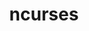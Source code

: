 ---
title: "ncurses"
layout: cache
categories: [package, develop]
meta: {"compilers": ["apple-clang@16.0.0", "cce@18.0.0", "gcc@10.5.0", "gcc@11.1.0", "gcc@11.4.0", "gcc@12.3.0", "gcc@12.4.0", "gcc@13.2.0", "gcc@13.3.0", "gcc@7.3.1", "gcc@7.5.0", "intel-oneapi-compilers@2024.1.0", "intel-oneapi-compilers@2025.1.0"], "num_specs": 79, "num_specs_by_stack": {"aws-pcluster-neoverse_v1": 4, "aws-pcluster-x86_64_v4": 20, "bootstrap-aarch64-darwin": 3, "bootstrap-x86_64-linux-gnu": 3, "build_systems": 3, "data-vis-sdk": 3, "developer-tools-aarch64-linux-gnu": 3, "developer-tools-darwin": 3, "developer-tools-x86_64_v3-linux-gnu": 3, "e4s": 3, "e4s-cray-rhel": 3, "e4s-neoverse-v2": 3, "e4s-oneapi": 5, "e4s-rocm-external": 3, "hep": 3, "ml-darwin-aarch64-mps": 3, "ml-linux-aarch64-cpu": 3, "ml-linux-aarch64-cuda": 3, "ml-linux-x86_64-cpu": 3, "ml-linux-x86_64-cuda": 3, "ml-linux-x86_64-rocm": 3, "radiuss": 3, "radiuss-aws": 3, "radiuss-aws-aarch64": 14, "root": 79, "tutorial": 6}, "oss": ["amzn2", "centos7", "rhel8", "sequoia", "ubuntu18.04", "ubuntu20.04", "ubuntu22.04", "ubuntu24.04"], "platforms": ["darwin", "linux"], "stacks": ["aws-pcluster-neoverse_v1", "aws-pcluster-x86_64_v4", "bootstrap-aarch64-darwin", "bootstrap-x86_64-linux-gnu", "build_systems", "data-vis-sdk", "developer-tools-aarch64-linux-gnu", "developer-tools-darwin", "developer-tools-x86_64_v3-linux-gnu", "e4s", "e4s-cray-rhel", "e4s-neoverse-v2", "e4s-oneapi", "e4s-rocm-external", "hep", "ml-darwin-aarch64-mps", "ml-linux-aarch64-cpu", "ml-linux-aarch64-cuda", "ml-linux-x86_64-cpu", "ml-linux-x86_64-cuda", "ml-linux-x86_64-rocm", "radiuss", "radiuss-aws", "radiuss-aws-aarch64", "root", "tutorial"], "targets": ["aarch64", "neoverse_v1", "neoverse_v2", "x86_64_v3", "x86_64_v4"], "versions": ["6.5"]}
spec_details: [{"compiler": "intel-oneapi-compilers@2024.1.0", "hash": "2uzwm6mcgar3vh3q3ah6k65mi4wykjwm", "os": "amzn2", "platform": "linux", "size": "-", "stacks": ["aws-pcluster-x86_64_v4", "root"], "target": "x86_64_v4", "variants": ["abi=none", "build_system=autotools", "patches:=7a351bc", "~symlinks", "+termlib"], "versions": ["6.5"]}, {"compiler": "gcc@12.3.0", "hash": "32ktizzxcnmng2lgyrvhol3xbl37pthc", "os": "ubuntu22.04", "platform": "linux", "size": "-", "stacks": ["root", "tutorial"], "target": "x86_64_v3", "variants": ["abi=none", "build_system=autotools", "patches:=7a351bc", "~symlinks", "+termlib"], "versions": ["6.5"]}, {"compiler": "gcc@12.4.0", "hash": "3f3rlzmwo5buc5tsmgy7mo2dw66bwykw", "os": "amzn2", "platform": "linux", "size": "-", "stacks": ["aws-pcluster-neoverse_v1", "root"], "target": "neoverse_v1", "variants": ["abi=none", "build_system=autotools", "patches:=7a351bc", "~symlinks", "+termlib"], "versions": ["6.5"]}, {"compiler": "intel-oneapi-compilers@2024.1.0", "hash": "3trexgemik45tn5d2iliwlfmeibzgfr6", "os": "amzn2", "platform": "linux", "size": "-", "stacks": ["aws-pcluster-x86_64_v4", "root"], "target": "x86_64_v4", "variants": ["abi=none", "build_system=autotools", "patches:=7a351bc", "~symlinks", "+termlib"], "versions": ["6.5"]}, {"compiler": "gcc@7.3.1", "hash": "4pubrswfnupo57y2wgrkhdmi2wipzsuk", "os": "amzn2", "platform": "linux", "size": "-", "stacks": ["radiuss-aws-aarch64", "root"], "target": "aarch64", "variants": ["abi=none", "build_system=autotools", "patches:=7a351bc", "~symlinks", "+termlib"], "versions": ["6.5"]}, {"compiler": "gcc@12.4.0", "hash": "4q4un6fxra7yk6mqz5dppicmqfqy42vy", "os": "amzn2", "platform": "linux", "size": "-", "stacks": ["aws-pcluster-neoverse_v1", "root"], "target": "neoverse_v1", "variants": ["abi=none", "build_system=autotools", "patches:=7a351bc", "~symlinks", "+termlib"], "versions": ["6.5"]}, {"compiler": "gcc@11.1.0", "hash": "5z6vixzm4v225z6tq5633yee2a6o7u5y", "os": "ubuntu20.04", "platform": "linux", "size": "-", "stacks": ["data-vis-sdk", "root"], "target": "x86_64_v3", "variants": ["abi=none", "build_system=autotools", "patches:=7a351bc", "~symlinks", "+termlib"], "versions": ["6.5"]}, {"compiler": "intel-oneapi-compilers@2024.1.0", "hash": "6fl2yezop2g4dae2d3b2tnbgq2azmxw7", "os": "amzn2", "platform": "linux", "size": "-", "stacks": ["aws-pcluster-x86_64_v4", "root"], "target": "x86_64_v4", "variants": ["abi=none", "build_system=autotools", "patches:=7a351bc", "~symlinks", "+termlib"], "versions": ["6.5"]}, {"compiler": "cce@18.0.0", "hash": "6gpve7vngdey6fos5svjm2clakcusq2s", "os": "rhel8", "platform": "linux", "size": "-", "stacks": ["e4s-cray-rhel", "root"], "target": "x86_64_v3", "variants": ["abi=none", "build_system=autotools", "patches:=7a351bc", "~symlinks", "+termlib"], "versions": ["6.5"]}, {"compiler": "gcc@13.2.0", "hash": "6s4mweukm7r4aydpq635pijxz4ef2s7t", "os": "ubuntu24.04", "platform": "linux", "size": "-", "stacks": ["ml-linux-aarch64-cpu", "ml-linux-aarch64-cuda", "root"], "target": "aarch64", "variants": ["abi=none", "build_system=autotools", "patches:=7a351bc", "~symlinks", "+termlib"], "versions": ["6.5"]}, {"compiler": "intel-oneapi-compilers@2024.1.0", "hash": "6y4jz3y4bwreksxlugdppu7konpve55h", "os": "amzn2", "platform": "linux", "size": "-", "stacks": ["aws-pcluster-x86_64_v4", "root"], "target": "x86_64_v3", "variants": ["abi=none", "build_system=autotools", "patches:=7a351bc", "~symlinks", "+termlib"], "versions": ["6.5"]}, {"compiler": "gcc@13.3.0", "hash": "6zsw374l4ay6rsbib32jynufhzcaohod", "os": "rhel8", "platform": "linux", "size": "-", "stacks": ["developer-tools-aarch64-linux-gnu", "root"], "target": "aarch64", "variants": ["abi=none", "build_system=autotools", "patches:=7a351bc", "~symlinks", "+termlib"], "versions": ["6.5"]}, {"compiler": "gcc@13.2.0", "hash": "7eaxf7xfukg6euthy34pkkzxvvfl76ra", "os": "ubuntu24.04", "platform": "linux", "size": "-", "stacks": ["ml-linux-aarch64-cpu", "ml-linux-aarch64-cuda", "root"], "target": "aarch64", "variants": ["abi=none", "build_system=autotools", "patches:=7a351bc", "~symlinks", "+termlib"], "versions": ["6.5"]}, {"compiler": "intel-oneapi-compilers@2025.1.0", "hash": "a4rorxkwzqiyinh6pwyyanpio6bjogad", "os": "ubuntu22.04", "platform": "linux", "size": "-", "stacks": ["e4s-oneapi", "root"], "target": "x86_64_v3", "variants": ["abi=none", "build_system=autotools", "patches:=7a351bc", "~symlinks", "+termlib"], "versions": ["6.5"]}, {"compiler": "cce@18.0.0", "hash": "a6wh5e3t5jlltwt3razkf5i3s5vw4jsj", "os": "rhel8", "platform": "linux", "size": "-", "stacks": ["e4s-cray-rhel", "root"], "target": "x86_64_v3", "variants": ["abi=none", "build_system=autotools", "patches:=7a351bc", "~symlinks", "+termlib"], "versions": ["6.5"]}, {"compiler": "cce@18.0.0", "hash": "am7y6yxautprkg37p24cqpvrjuaw7xdr", "os": "rhel8", "platform": "linux", "size": "-", "stacks": ["e4s-cray-rhel", "root"], "target": "x86_64_v3", "variants": ["abi=none", "build_system=autotools", "patches:=7a351bc", "~symlinks", "+termlib"], "versions": ["6.5"]}, {"compiler": "gcc@7.3.1", "hash": "an5elnjiclosw5wauuv5lzrww6vn6bvi", "os": "amzn2", "platform": "linux", "size": "-", "stacks": ["radiuss-aws-aarch64", "root"], "target": "neoverse_v1", "variants": ["abi=none", "build_system=autotools", "patches:=7a351bc", "~symlinks", "+termlib"], "versions": ["6.5"]}, {"compiler": "gcc@7.3.1", "hash": "b4f57y2qpvimz2qc562gummpac5pd4d2", "os": "amzn2", "platform": "linux", "size": "-", "stacks": ["radiuss-aws-aarch64", "root"], "target": "neoverse_v2", "variants": ["abi=none", "build_system=autotools", "patches:=7a351bc", "~symlinks", "+termlib"], "versions": ["6.5"]}, {"compiler": "gcc@7.3.1", "hash": "bdntmfioclboqhwuq7qx5gyv2wlqummj", "os": "amzn2", "platform": "linux", "size": "-", "stacks": ["radiuss-aws-aarch64", "root"], "target": "aarch64", "variants": ["abi=none", "build_system=autotools", "patches:=7a351bc", "~symlinks", "+termlib"], "versions": ["6.5"]}, {"compiler": "gcc@13.2.0", "hash": "bh6w22qaubkz4lfpwq6o2hocm6q3rfwx", "os": "ubuntu24.04", "platform": "linux", "size": "-", "stacks": ["bootstrap-x86_64-linux-gnu", "ml-linux-x86_64-cpu", "ml-linux-x86_64-cuda", "ml-linux-x86_64-rocm", "root"], "target": "x86_64_v3", "variants": ["abi=none", "build_system=autotools", "patches:=7a351bc", "~symlinks", "+termlib"], "versions": ["6.5"]}, {"compiler": "gcc@11.4.0", "hash": "bpjw6e4zk6g6l5ezakf3jyf72nvpvscz", "os": "ubuntu22.04", "platform": "linux", "size": "-", "stacks": ["e4s-neoverse-v2", "root"], "target": "neoverse_v2", "variants": ["abi=none", "build_system=autotools", "patches:=7a351bc", "~symlinks", "+termlib"], "versions": ["6.5"]}, {"compiler": "gcc@13.3.0", "hash": "bx5gucuejrxap7iqsdr6gvcfgbm4whki", "os": "rhel8", "platform": "linux", "size": "-", "stacks": ["developer-tools-aarch64-linux-gnu", "root"], "target": "aarch64", "variants": ["abi=none", "build_system=autotools", "patches:=7a351bc", "~symlinks", "+termlib"], "versions": ["6.5"]}, {"compiler": "intel-oneapi-compilers@2025.1.0", "hash": "c2girib7j73wlpeommwryhzuhqxthmft", "os": "ubuntu22.04", "platform": "linux", "size": "-", "stacks": ["e4s-oneapi", "root"], "target": "x86_64_v3", "variants": ["abi=none", "build_system=autotools", "patches:=7a351bc", "~symlinks", "+termlib"], "versions": ["6.5"]}, {"compiler": "gcc@12.3.0", "hash": "c7ejnidb7ragl4hy7prgm2a55oogdhce", "os": "ubuntu22.04", "platform": "linux", "size": "-", "stacks": ["root", "tutorial"], "target": "x86_64_v3", "variants": ["abi=none", "build_system=autotools", "patches:=7a351bc", "~symlinks", "+termlib"], "versions": ["6.5"]}, {"compiler": "apple-clang@16.0.0", "hash": "cjp7dgyeui6ans2hj4n2eposlpgtk2vp", "os": "sequoia", "platform": "darwin", "size": "-", "stacks": ["bootstrap-aarch64-darwin", "developer-tools-darwin", "ml-darwin-aarch64-mps", "root"], "target": "aarch64", "variants": ["abi=none", "build_system=autotools", "patches:=7a351bc", "~symlinks", "+termlib"], "versions": ["6.5"]}, {"compiler": "gcc@7.3.1", "hash": "co77zqivnj4vhf2fjukta3g6hjdukz5q", "os": "amzn2", "platform": "linux", "size": "-", "stacks": ["radiuss-aws-aarch64", "root"], "target": "aarch64", "variants": ["abi=none", "build_system=autotools", "patches:=7a351bc", "~symlinks", "+termlib"], "versions": ["6.5"]}, {"compiler": "gcc@7.3.1", "hash": "dak62gsb7cwkd7uttp5n4rtfmvty64cd", "os": "amzn2", "platform": "linux", "size": "-", "stacks": ["radiuss-aws-aarch64", "root"], "target": "neoverse_v2", "variants": ["abi=none", "build_system=autotools", "patches:=7a351bc", "~symlinks", "+termlib"], "versions": ["6.5"]}, {"compiler": "intel-oneapi-compilers@2025.1.0", "hash": "ddepqko4ugfj7utshei5cupvfqpndmdf", "os": "ubuntu22.04", "platform": "linux", "size": "-", "stacks": ["e4s-oneapi", "root"], "target": "x86_64_v3", "variants": ["abi=none", "build_system=autotools", "patches:=7a351bc", "~symlinks", "+termlib"], "versions": ["6.5"]}, {"compiler": "intel-oneapi-compilers@2024.1.0", "hash": "dsb7wxmkrhxexiillt42rg253mqm6jpw", "os": "amzn2", "platform": "linux", "size": "-", "stacks": ["aws-pcluster-x86_64_v4", "root"], "target": "x86_64_v3", "variants": ["abi=none", "build_system=autotools", "patches:=7a351bc", "~symlinks", "+termlib"], "versions": ["6.5"]}, {"compiler": "gcc@7.3.1", "hash": "egbo5veacqq2nxupltmlhnsutxwxngbz", "os": "amzn2", "platform": "linux", "size": "-", "stacks": ["radiuss-aws-aarch64", "root"], "target": "aarch64", "variants": ["abi=none", "build_system=autotools", "patches:=7a351bc", "~symlinks", "+termlib"], "versions": ["6.5"]}, {"compiler": "gcc@10.5.0", "hash": "ennlxjavmtjv3ty23l4idcy7wlg3wjs4", "os": "centos7", "platform": "linux", "size": "-", "stacks": ["developer-tools-x86_64_v3-linux-gnu", "root"], "target": "x86_64_v3", "variants": ["abi=none", "build_system=autotools", "patches:=7a351bc", "~symlinks", "+termlib"], "versions": ["6.5"]}, {"compiler": "intel-oneapi-compilers@2024.1.0", "hash": "etkurf4mixq3epf23wn5rz62quyyicss", "os": "amzn2", "platform": "linux", "size": "-", "stacks": ["aws-pcluster-x86_64_v4", "root"], "target": "x86_64_v3", "variants": ["abi=none", "build_system=autotools", "patches:=7a351bc", "~symlinks", "+termlib"], "versions": ["6.5"]}, {"compiler": "gcc@11.4.0", "hash": "ftzesutrxbwqzp2l67jk5bjatqgexa33", "os": "ubuntu22.04", "platform": "linux", "size": "-", "stacks": ["e4s", "e4s-rocm-external", "hep", "root", "tutorial"], "target": "x86_64_v3", "variants": ["abi=none", "build_system=autotools", "patches:=7a351bc", "~symlinks", "+termlib"], "versions": ["6.5"]}, {"compiler": "intel-oneapi-compilers@2025.1.0", "hash": "gb2453jlgqqmjvmxgn2bopkm6wdamm2l", "os": "ubuntu22.04", "platform": "linux", "size": "-", "stacks": ["e4s-oneapi", "root"], "target": "x86_64_v3", "variants": ["abi=none", "build_system=autotools", "patches:=7a351bc", "~symlinks", "+termlib"], "versions": ["6.5"]}, {"compiler": "intel-oneapi-compilers@2024.1.0", "hash": "gh5eckefrqaofzx2pus3zv5zlymvxl3b", "os": "amzn2", "platform": "linux", "size": "-", "stacks": ["aws-pcluster-x86_64_v4", "root"], "target": "x86_64_v4", "variants": ["abi=none", "build_system=autotools", "patches:=7a351bc", "~symlinks", "+termlib"], "versions": ["6.5"]}, {"compiler": "gcc@12.4.0", "hash": "h7ghccews4flasaxych2p7s5vh6qvmhy", "os": "amzn2", "platform": "linux", "size": "-", "stacks": ["aws-pcluster-neoverse_v1", "root"], "target": "neoverse_v1", "variants": ["abi=none", "build_system=autotools", "patches:=7a351bc", "~symlinks", "+termlib"], "versions": ["6.5"]}, {"compiler": "intel-oneapi-compilers@2024.1.0", "hash": "hfzrtmfz66nmm75zizdzvhlyhw6czfrc", "os": "amzn2", "platform": "linux", "size": "-", "stacks": ["aws-pcluster-x86_64_v4", "root"], "target": "x86_64_v4", "variants": ["abi=none", "build_system=autotools", "patches:=7a351bc", "~symlinks", "+termlib"], "versions": ["6.5"]}, {"compiler": "gcc@7.5.0", "hash": "hhba5q4ki7so57alskzwc344uuhptblm", "os": "ubuntu18.04", "platform": "linux", "size": "-", "stacks": ["build_systems", "radiuss", "root"], "target": "x86_64_v3", "variants": ["abi=none", "build_system=autotools", "patches:=7a351bc", "~symlinks", "+termlib"], "versions": ["6.5"]}, {"compiler": "gcc@13.3.0", "hash": "hhzawhjmhs2bmp6lmynqkafmmxvvrpqs", "os": "rhel8", "platform": "linux", "size": "-", "stacks": ["developer-tools-aarch64-linux-gnu", "root"], "target": "aarch64", "variants": ["abi=none", "build_system=autotools", "patches:=7a351bc", "~symlinks", "+termlib"], "versions": ["6.5"]}, {"compiler": "gcc@11.4.0", "hash": "hyfr7mwqkbehoepr7c2z3x6vczqql3yo", "os": "ubuntu22.04", "platform": "linux", "size": "-", "stacks": ["e4s-neoverse-v2", "root"], "target": "neoverse_v2", "variants": ["abi=none", "build_system=autotools", "patches:=7a351bc", "~symlinks", "+termlib"], "versions": ["6.5"]}, {"compiler": "intel-oneapi-compilers@2024.1.0", "hash": "i5sn5slddmowq3jc2pt7zwiv5zdn7rgm", "os": "amzn2", "platform": "linux", "size": "-", "stacks": ["aws-pcluster-x86_64_v4", "root"], "target": "x86_64_v3", "variants": ["abi=none", "build_system=autotools", "patches:=7a351bc", "~symlinks", "+termlib"], "versions": ["6.5"]}, {"compiler": "gcc@12.3.0", "hash": "iegkvcvmg3d5c6ugbpjo5wmczhgyouhf", "os": "ubuntu22.04", "platform": "linux", "size": "-", "stacks": ["root", "tutorial"], "target": "x86_64_v3", "variants": ["abi=none", "build_system=autotools", "patches:=7a351bc", "~symlinks", "+termlib"], "versions": ["6.5"]}, {"compiler": "gcc@12.4.0", "hash": "jnqhqrth4mwinjsg75dn74g7sdhvxi7b", "os": "amzn2", "platform": "linux", "size": "-", "stacks": ["aws-pcluster-neoverse_v1", "root"], "target": "neoverse_v1", "variants": ["abi=none", "build_system=autotools", "patches:=7a351bc", "~symlinks", "+termlib"], "versions": ["6.5"]}, {"compiler": "gcc@7.5.0", "hash": "jspx4ivivbzxsph6fvbh54ghtdqti7va", "os": "ubuntu18.04", "platform": "linux", "size": "-", "stacks": ["build_systems", "radiuss", "root"], "target": "x86_64_v3", "variants": ["abi=none", "build_system=autotools", "patches:=7a351bc", "~symlinks", "+termlib"], "versions": ["6.5"]}, {"compiler": "intel-oneapi-compilers@2024.1.0", "hash": "ju6oste65evvmt3p3fcymz2ollox3zyz", "os": "amzn2", "platform": "linux", "size": "-", "stacks": ["aws-pcluster-x86_64_v4", "root"], "target": "x86_64_v4", "variants": ["abi=none", "build_system=autotools", "patches:=7a351bc", "~symlinks", "+termlib"], "versions": ["6.5"]}, {"compiler": "gcc@7.3.1", "hash": "jzjcrh74cqtdssntbhtumr2vvnofmgom", "os": "amzn2", "platform": "linux", "size": "-", "stacks": ["radiuss-aws", "root"], "target": "x86_64_v3", "variants": ["abi=none", "build_system=autotools", "patches:=7a351bc", "~symlinks", "+termlib"], "versions": ["6.5"]}, {"compiler": "gcc@7.3.1", "hash": "k47tm655godsciy3qav7yxx3idtxzaal", "os": "amzn2", "platform": "linux", "size": "-", "stacks": ["radiuss-aws-aarch64", "root"], "target": "aarch64", "variants": ["abi=none", "build_system=autotools", "patches:=7a351bc", "~symlinks", "+termlib"], "versions": ["6.5"]}, {"compiler": "intel-oneapi-compilers@2024.1.0", "hash": "k5isybx5bclobvgalb6ja2hetedo2elh", "os": "amzn2", "platform": "linux", "size": "-", "stacks": ["aws-pcluster-x86_64_v4", "root"], "target": "x86_64_v3", "variants": ["abi=none", "build_system=autotools", "patches:=7a351bc", "~symlinks", "+termlib"], "versions": ["6.5"]}, {"compiler": "gcc@7.3.1", "hash": "kkpaey44ujfx2zyftn46proysz4yg5up", "os": "amzn2", "platform": "linux", "size": "-", "stacks": ["radiuss-aws-aarch64", "root"], "target": "aarch64", "variants": ["abi=none", "build_system=autotools", "patches:=7a351bc", "~symlinks", "+termlib"], "versions": ["6.5"]}, {"compiler": "gcc@7.3.1", "hash": "lohzggy5b3z2cxbwshkzs3sqz6yxioe3", "os": "amzn2", "platform": "linux", "size": "-", "stacks": ["radiuss-aws-aarch64", "root"], "target": "aarch64", "variants": ["abi=none", "build_system=autotools", "patches:=7a351bc", "~symlinks", "+termlib"], "versions": ["6.5"]}, {"compiler": "intel-oneapi-compilers@2024.1.0", "hash": "mbporyyav7mtc3etif2nv4qubwhpdqqk", "os": "amzn2", "platform": "linux", "size": "-", "stacks": ["aws-pcluster-x86_64_v4", "root"], "target": "x86_64_v4", "variants": ["abi=none", "build_system=autotools", "patches:=7a351bc", "~symlinks", "+termlib"], "versions": ["6.5"]}, {"compiler": "gcc@11.4.0", "hash": "mkqb3xjc5yjp7ex2cyipdpp7lgmlnwat", "os": "ubuntu22.04", "platform": "linux", "size": "-", "stacks": ["e4s-neoverse-v2", "root"], "target": "neoverse_v2", "variants": ["abi=none", "build_system=autotools", "patches:=7a351bc", "~symlinks", "+termlib"], "versions": ["6.5"]}, {"compiler": "apple-clang@16.0.0", "hash": "netzyqz7emhfef6m454q75we7muugtts", "os": "sequoia", "platform": "darwin", "size": "-", "stacks": ["bootstrap-aarch64-darwin", "developer-tools-darwin", "ml-darwin-aarch64-mps", "root"], "target": "aarch64", "variants": ["abi=none", "build_system=autotools", "patches:=7a351bc", "~symlinks", "+termlib"], "versions": ["6.5"]}, {"compiler": "gcc@10.5.0", "hash": "numpbdnu2ewjujqv4uc5tjvzi4hgxm2e", "os": "centos7", "platform": "linux", "size": "-", "stacks": ["developer-tools-x86_64_v3-linux-gnu", "root"], "target": "x86_64_v3", "variants": ["abi=none", "build_system=autotools", "patches:=7a351bc", "~symlinks", "+termlib"], "versions": ["6.5"]}, {"compiler": "gcc@7.3.1", "hash": "ontcjusf6ll6s4fhnvtumicoykclgcty", "os": "amzn2", "platform": "linux", "size": "-", "stacks": ["radiuss-aws-aarch64", "root"], "target": "aarch64", "variants": ["abi=none", "build_system=autotools", "patches:=7a351bc", "~symlinks", "+termlib"], "versions": ["6.5"]}, {"compiler": "gcc@11.1.0", "hash": "osw7auowpveaos6h3mmq4j7jn2vz3oak", "os": "ubuntu20.04", "platform": "linux", "size": "-", "stacks": ["data-vis-sdk", "root"], "target": "x86_64_v3", "variants": ["abi=none", "build_system=autotools", "patches:=7a351bc", "~symlinks", "+termlib"], "versions": ["6.5"]}, {"compiler": "gcc@7.3.1", "hash": "pcudrhvsjwez4gcbnxyxcc3c3pb3xekf", "os": "amzn2", "platform": "linux", "size": "-", "stacks": ["radiuss-aws-aarch64", "root"], "target": "aarch64", "variants": ["abi=none", "build_system=autotools", "patches:=7a351bc", "~symlinks", "+termlib"], "versions": ["6.5"]}, {"compiler": "gcc@7.3.1", "hash": "rd4odxlkidaacrlwtrbu7b5oeumypzar", "os": "amzn2", "platform": "linux", "size": "-", "stacks": ["radiuss-aws", "root"], "target": "x86_64_v3", "variants": ["abi=none", "build_system=autotools", "patches:=7a351bc", "~symlinks", "+termlib"], "versions": ["6.5"]}, {"compiler": "gcc@7.5.0", "hash": "rk3bsalafvyuncqlqfxxbchhh2rumusg", "os": "ubuntu18.04", "platform": "linux", "size": "-", "stacks": ["build_systems", "radiuss", "root"], "target": "x86_64_v3", "variants": ["abi=none", "build_system=autotools", "patches:=7a351bc", "~symlinks", "+termlib"], "versions": ["6.5"]}, {"compiler": "gcc@11.4.0", "hash": "rmr5ulcnxkyp2asixaq472xzfxsb6g3u", "os": "ubuntu22.04", "platform": "linux", "size": "-", "stacks": ["e4s", "e4s-rocm-external", "hep", "root", "tutorial"], "target": "x86_64_v3", "variants": ["abi=none", "build_system=autotools", "patches:=7a351bc", "~symlinks", "+termlib"], "versions": ["6.5"]}, {"compiler": "gcc@13.2.0", "hash": "rxgk4ehvmy74xjv3kmzvcmofc7kfokbq", "os": "ubuntu24.04", "platform": "linux", "size": "-", "stacks": ["bootstrap-x86_64-linux-gnu", "ml-linux-x86_64-cpu", "ml-linux-x86_64-cuda", "ml-linux-x86_64-rocm", "root"], "target": "x86_64_v3", "variants": ["abi=none", "build_system=autotools", "patches:=7a351bc", "~symlinks", "+termlib"], "versions": ["6.5"]}, {"compiler": "gcc@11.1.0", "hash": "siiuikydpvo4j575svuvbomh4gapn2ru", "os": "ubuntu20.04", "platform": "linux", "size": "-", "stacks": ["data-vis-sdk", "root"], "target": "x86_64_v3", "variants": ["abi=none", "build_system=autotools", "patches:=7a351bc", "~symlinks", "+termlib"], "versions": ["6.5"]}, {"compiler": "gcc@13.2.0", "hash": "t7i44lkvlbzyostx5j3x7i4zircfuewx", "os": "ubuntu24.04", "platform": "linux", "size": "-", "stacks": ["bootstrap-x86_64-linux-gnu", "ml-linux-x86_64-cpu", "ml-linux-x86_64-cuda", "ml-linux-x86_64-rocm", "root"], "target": "x86_64_v3", "variants": ["abi=none", "build_system=autotools", "patches:=7a351bc", "~symlinks", "+termlib"], "versions": ["6.5"]}, {"compiler": "gcc@7.3.1", "hash": "tqxmex7qrngx27qe7lvz7rqkunpc6bln", "os": "amzn2", "platform": "linux", "size": "-", "stacks": ["radiuss-aws", "root"], "target": "x86_64_v3", "variants": ["abi=none", "build_system=autotools", "patches:=7a351bc", "~symlinks", "+termlib"], "versions": ["6.5"]}, {"compiler": "intel-oneapi-compilers@2024.1.0", "hash": "ubqalno6qwoqpzcv5cgyhjbl6yhli453", "os": "amzn2", "platform": "linux", "size": "-", "stacks": ["aws-pcluster-x86_64_v4", "root"], "target": "x86_64_v3", "variants": ["abi=none", "build_system=autotools", "patches:=7a351bc", "~symlinks", "+termlib"], "versions": ["6.5"]}, {"compiler": "intel-oneapi-compilers@2024.1.0", "hash": "udk7bgmetp2yueslxbfloihjv2dyfv2e", "os": "amzn2", "platform": "linux", "size": "-", "stacks": ["aws-pcluster-x86_64_v4", "root"], "target": "x86_64_v3", "variants": ["abi=none", "build_system=autotools", "patches:=7a351bc", "~symlinks", "+termlib"], "versions": ["6.5"]}, {"compiler": "gcc@7.3.1", "hash": "vkfbrl7x5upps2gr5tuyqwwivjsdniaz", "os": "amzn2", "platform": "linux", "size": "-", "stacks": ["radiuss-aws-aarch64", "root"], "target": "aarch64", "variants": ["abi=none", "build_system=autotools", "patches:=7a351bc", "~symlinks", "+termlib"], "versions": ["6.5"]}, {"compiler": "intel-oneapi-compilers@2024.1.0", "hash": "w7bp3db7ue4g73qrtkitxi5okceagwnb", "os": "amzn2", "platform": "linux", "size": "-", "stacks": ["aws-pcluster-x86_64_v4", "root"], "target": "x86_64_v3", "variants": ["abi=none", "build_system=autotools", "patches:=7a351bc", "~symlinks", "+termlib"], "versions": ["6.5"]}, {"compiler": "gcc@10.5.0", "hash": "wdae2ta25sg2js7h2di5bngnq7c7447v", "os": "centos7", "platform": "linux", "size": "-", "stacks": ["developer-tools-x86_64_v3-linux-gnu", "root"], "target": "x86_64_v3", "variants": ["abi=none", "build_system=autotools", "patches:=7a351bc", "~symlinks", "+termlib"], "versions": ["6.5"]}, {"compiler": "intel-oneapi-compilers@2025.1.0", "hash": "wfbggeyqz6w464ofsibu3v2gztpogwmw", "os": "ubuntu22.04", "platform": "linux", "size": "-", "stacks": ["e4s-oneapi", "root"], "target": "x86_64_v3", "variants": ["abi=none", "build_system=autotools", "patches:=7a351bc", "~symlinks", "+termlib"], "versions": ["6.5"]}, {"compiler": "gcc@11.4.0", "hash": "wgerply5xrpaiz7xhpazkc3wneibhpit", "os": "ubuntu22.04", "platform": "linux", "size": "-", "stacks": ["e4s", "e4s-rocm-external", "hep", "root", "tutorial"], "target": "x86_64_v3", "variants": ["abi=none", "build_system=autotools", "patches:=7a351bc", "~symlinks", "+termlib"], "versions": ["6.5"]}, {"compiler": "intel-oneapi-compilers@2024.1.0", "hash": "xr2aynbx7xvnsjrtexjlqm6av5t7kmxg", "os": "amzn2", "platform": "linux", "size": "-", "stacks": ["aws-pcluster-x86_64_v4", "root"], "target": "x86_64_v3", "variants": ["abi=none", "build_system=autotools", "patches:=7a351bc", "~symlinks", "+termlib"], "versions": ["6.5"]}, {"compiler": "gcc@13.2.0", "hash": "xx2ffmnbrqinaaj7rzp7efazzl3avshw", "os": "ubuntu24.04", "platform": "linux", "size": "-", "stacks": ["ml-linux-aarch64-cpu", "ml-linux-aarch64-cuda", "root"], "target": "aarch64", "variants": ["abi=none", "build_system=autotools", "patches:=7a351bc", "~symlinks", "+termlib"], "versions": ["6.5"]}, {"compiler": "apple-clang@16.0.0", "hash": "ytercs77auohwauxvsva5ctnqchl3fvq", "os": "sequoia", "platform": "darwin", "size": "-", "stacks": ["bootstrap-aarch64-darwin", "developer-tools-darwin", "ml-darwin-aarch64-mps", "root"], "target": "aarch64", "variants": ["abi=none", "build_system=autotools", "patches:=7a351bc", "~symlinks", "+termlib"], "versions": ["6.5"]}, {"compiler": "intel-oneapi-compilers@2024.1.0", "hash": "yxisqxls5sj6rddu5p2uhdroe2r5x6fh", "os": "amzn2", "platform": "linux", "size": "-", "stacks": ["aws-pcluster-x86_64_v4", "root"], "target": "x86_64_v4", "variants": ["abi=none", "build_system=autotools", "patches:=7a351bc", "~symlinks", "+termlib"], "versions": ["6.5"]}, {"compiler": "intel-oneapi-compilers@2024.1.0", "hash": "yycuiqsx6rgbmd4sfea7aipc2bia2trv", "os": "amzn2", "platform": "linux", "size": "-", "stacks": ["aws-pcluster-x86_64_v4", "root"], "target": "x86_64_v3", "variants": ["abi=none", "build_system=autotools", "patches:=7a351bc", "~symlinks", "+termlib"], "versions": ["6.5"]}, {"compiler": "gcc@7.3.1", "hash": "z67jdptnlakfn43242bebqyczgkgego6", "os": "amzn2", "platform": "linux", "size": "-", "stacks": ["radiuss-aws-aarch64", "root"], "target": "neoverse_v1", "variants": ["abi=none", "build_system=autotools", "patches:=7a351bc", "~symlinks", "+termlib"], "versions": ["6.5"]}, {"compiler": "intel-oneapi-compilers@2024.1.0", "hash": "zgkfurzzewn3cs2i7n6kqegks32dm4j5", "os": "amzn2", "platform": "linux", "size": "-", "stacks": ["aws-pcluster-x86_64_v4", "root"], "target": "x86_64_v3", "variants": ["abi=none", "build_system=autotools", "patches:=7a351bc", "~symlinks", "+termlib"], "versions": ["6.5"]}, {"compiler": "intel-oneapi-compilers@2024.1.0", "hash": "zkvkfsifumzh42l3l7moogq4bjv33ipp", "os": "amzn2", "platform": "linux", "size": "-", "stacks": ["aws-pcluster-x86_64_v4", "root"], "target": "x86_64_v3", "variants": ["abi=none", "build_system=autotools", "patches:=7a351bc", "~symlinks", "+termlib"], "versions": ["6.5"]}]
---